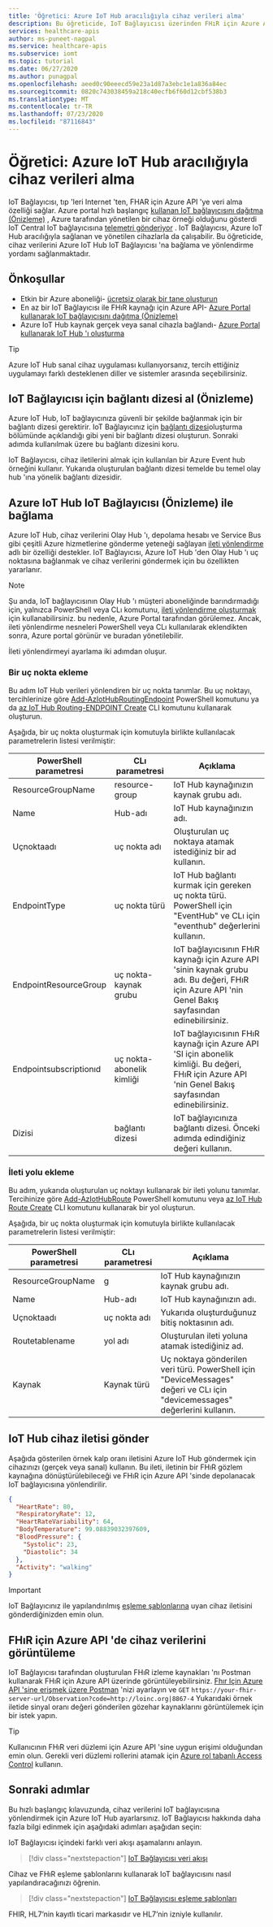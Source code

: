 ```yaml
---
title: 'Öğretici: Azure IoT Hub aracılığıyla cihaz verileri alma'
description: Bu öğreticide, IoT Bağlayıcısı üzerinden FHıR için Azure API 'ye IoT Hub cihaz veri yönlendirmeyi nasıl etkinleştireceğinizi öğreneceksiniz.
services: healthcare-apis
author: ms-puneet-nagpal
ms.service: healthcare-apis
ms.subservice: iomt
ms.topic: tutorial
ms.date: 06/27/2020
ms.author: punagpal
ms.openlocfilehash: aeed0c90eeecd59e23a1d87a3ebc1e1a836a84ec
ms.sourcegitcommit: 0820c743038459a218c40ecfb6f60d12cbf538b3
ms.translationtype: MT
ms.contentlocale: tr-TR
ms.lasthandoff: 07/23/2020
ms.locfileid: "87116843"
---
```

# <a name="tutorial-receive-device-data-through-azure-iot-hub"></a>Öğretici: Azure IoT Hub aracılığıyla cihaz verileri alma

IoT Bağlayıcısı, tıp 'leri Internet 'ten, FHAR için Azure API 'ye veri alma özelliği sağlar. Azure portal hızlı başlangıç [kullanan IoT bağlayıcısını dağıtma (Önizleme)](iot-fhir-portal-quickstart.md) , Azure tarafından yönetilen bir cihaz örneği olduğunu gösterdi IoT Central IoT bağlayıcısına [telemetri gönderiyor](iot-fhir-portal-quickstart.md#connect-your-devices-to-iot) . IoT Bağlayıcısı, Azure IoT Hub aracılığıyla sağlanan ve yönetilen cihazlarla da çalışabilir. Bu öğreticide, cihaz verilerini Azure IoT Hub IoT Bağlayıcısı 'na bağlama ve yönlendirme yordamı sağlanmaktadır.

## <a name="prerequisites"></a>Önkoşullar

- Etkin bir Azure aboneliği- [ücretsiz olarak bir tane oluşturun](https://azure.microsoft.com/free/?WT.mc_id=A261C142F)
- En az bir IoT Bağlayıcısı ile FHıR kaynağı için Azure API- [Azure Portal kullanarak IoT bağlayıcısını dağıtma (Önizleme)](iot-fhir-portal-quickstart.md)
- Azure IoT Hub kaynak gerçek veya sanal cihazla bağlandı- [Azure Portal kullanarak IoT Hub 'ı oluşturma](https://docs.microsoft.com/azure/iot-hub/quickstart-send-telemetry-dotnet)

> [!TIP]
> Azure IoT Hub sanal cihaz uygulaması kullanıyorsanız, tercih ettiğiniz uygulamayı farklı desteklenen diller ve sistemler arasında seçebilirsiniz.

## <a name="get-connection-string-for-iot-connector-preview"></a>IoT Bağlayıcısı için bağlantı dizesi al (Önizleme)

Azure IoT Hub, IoT bağlayıcınıza güvenli bir şekilde bağlanmak için bir bağlantı dizesi gerektirir. IoT Bağlayıcınız için [bağlantı dizesi](iot-fhir-portal-quickstart.md#generate-a-connection-string)oluşturma bölümünde açıklandığı gibi yeni bir bağlantı dizesi oluşturun. Sonraki adımda kullanılmak üzere bu bağlantı dizesini koru.

IoT Bağlayıcısı, cihaz iletilerini almak için kullanılan bir Azure Event hub örneğini kullanır. Yukarıda oluşturulan bağlantı dizesi temelde bu temel olay hub 'ına yönelik bağlantı dizesidir.

## <a name="connect-azure-iot-hub-with-the-iot-connector-preview"></a>Azure IoT Hub IoT Bağlayıcısı (Önizleme) ile bağlama

Azure IoT Hub, cihaz verilerini Olay Hub 'ı, depolama hesabı ve Service Bus gibi çeşitli Azure hizmetlerine gönderme yeteneği sağlayan [ileti yönlendirme](https://docs.microsoft.com/azure/iot-hub/iot-hub-devguide-messages-d2c) adlı bir özelliği destekler. IoT Bağlayıcısı, Azure IoT Hub 'den Olay Hub 'ı uç noktasına bağlanmak ve cihaz verilerini göndermek için bu özellikten yararlanır.

> [!NOTE] 
> Şu anda, IoT bağlayıcısının Olay Hub 'ı müşteri aboneliğinde barındırmadığı için, yalnızca PowerShell veya CLı komutunu, [ileti yönlendirme oluşturmak](https://docs.microsoft.com/azure/iot-hub/tutorial-routing) için kullanabilirsiniz. bu nedenle, Azure Portal tarafından görülemez. Ancak, ileti yönlendirme nesneleri PowerShell veya CLı kullanılarak eklendikten sonra, Azure portal görünür ve buradan yönetilebilir.

İleti yönlendirmeyi ayarlama iki adımdan oluşur.

### <a name="add-an-endpoint"></a>Bir uç nokta ekleme
Bu adım IoT Hub verileri yönlendiren bir uç nokta tanımlar. Bu uç noktayı, tercihlerinize göre [Add-AzIotHubRoutingEndpoint](https://docs.microsoft.com/powershell/module/az.iothub/Add-AzIotHubRoutingEndpoint) PowerShell komutunu ya da [az IoT Hub Routing-ENDPOINT Create](https://docs.microsoft.com/cli/azure/iot/hub/routing-endpoint?#az-iot-hub-routing-endpoint-create) CLI komutunu kullanarak oluşturun.

Aşağıda, bir uç nokta oluşturmak için komutuyla birlikte kullanılacak parametrelerin listesi verilmiştir:

|PowerShell parametresi|CLı parametresi|Açıklama|
|---|---|---|
|ResourceGroupName|resource-group|IoT Hub kaynağınızın kaynak grubu adı.|
|Name|Hub-adı|IoT Hub kaynağınızın adı.|
|Uçnoktaadı|uç nokta adı|Oluşturulan uç noktaya atamak istediğiniz bir ad kullanın.|
|EndpointType|uç nokta türü|IoT Hub bağlantı kurmak için gereken uç nokta türü. PowerShell için "EventHub" ve CLı için "eventhub" değerlerini kullanın.|
|EndpointResourceGroup|uç nokta-kaynak grubu|IoT bağlayıcısının FHıR kaynağı için Azure API 'sinin kaynak grubu adı. Bu değeri, FHıR için Azure API 'nin Genel Bakış sayfasından edinebilirsiniz.|
|Endpointsubscriptionıd|uç nokta-abonelik kimliği|IoT bağlayıcısının FHıR kaynağı için Azure API 'SI için abonelik kimliği. Bu değeri, FHıR için Azure API 'nin Genel Bakış sayfasından edinebilirsiniz.|
|Dizisi|bağlantı dizesi|IoT bağlayıcınıza bağlantı dizesi. Önceki adımda edindiğiniz değeri kullanın.|

### <a name="add-a-message-route"></a>İleti yolu ekleme
Bu adım, yukarıda oluşturulan uç noktayı kullanarak bir ileti yolunu tanımlar. Tercihinize göre [Add-AzIotHubRoute](https://docs.microsoft.com/powershell/module/az.iothub/Add-AzIoTHubRoute) PowerShell komutunu veya [az IoT Hub Route Create](https://docs.microsoft.com/cli/azure/iot/hub/route#az-iot-hub-route-create) CLI komutunu kullanarak bir yol oluşturun.

Aşağıda, bir uç nokta oluşturmak için komutuyla birlikte kullanılacak parametrelerin listesi verilmiştir:

|PowerShell parametresi|CLı parametresi|Açıklama|
|---|---|---|
|ResourceGroupName|g|IoT Hub kaynağınızın kaynak grubu adı.|
|Name|Hub-adı|IoT Hub kaynağınızın adı.|
|Uçnoktaadı|uç nokta adı|Yukarıda oluşturduğunuz bitiş noktasının adı.|
|Routetablename|yol adı|Oluşturulan ileti yoluna atamak istediğiniz ad.|
|Kaynak|Kaynak türü|Uç noktaya gönderilen veri türü. PowerShell için "DeviceMessages" değeri ve CLı için "devicemessages" değerlerini kullanın.|

## <a name="send-device-message-to-iot-hub"></a>IoT Hub cihaz iletisi gönder

Aşağıda gösterilen örnek kalp oranı iletisini Azure IoT Hub göndermek için cihazınızı (gerçek veya sanal) kullanın. Bu ileti, iletinin bir FHıR gözlem kaynağına dönüştürülebileceği ve FHıR için Azure API 'sinde depolanacak IoT bağlayıcısına yönlendirilir.

```json
{
  "HeartRate": 80,
  "RespiratoryRate": 12,
  "HeartRateVariability": 64,
  "BodyTemperature": 99.08839032397609,
  "BloodPressure": {
    "Systolic": 23,
    "Diastolic": 34
  },
  "Activity": "walking"
}
```
> [!IMPORTANT]
> IoT Bağlayıcınız ile yapılandırılmış [eşleme şablonlarına](iot-mapping-templates.md) uyan cihaz iletisini gönderdiğinizden emin olun.

## <a name="view-device-data-in-azure-api-for-fhir"></a>FHıR için Azure API 'de cihaz verilerini görüntüleme

IoT Bağlayıcısı tarafından oluşturulan FHıR izleme kaynakları 'nı Postman kullanarak FHıR için Azure API üzerinde görüntüleyebilirsiniz. [Fhır Için Azure API 'sine erişmek üzere Postman](access-fhir-postman-tutorial.md) 'nizi ayarlayın ve `GET` `https://your-fhir-server-url/Observation?code=http://loinc.org|8867-4` Yukarıdaki örnek iletide sinyal oranı değeri gönderilen gözehar kaynaklarını görüntülemek için bir istek yapın.

> [!TIP]
> Kullanıcının FHıR veri düzlemi için Azure API 'sine uygun erişimi olduğundan emin olun. Gerekli veri düzlemi rollerini atamak için [Azure rol tabanlı Access Control](configure-azure-rbac.md) kullanın.


## <a name="next-steps"></a>Sonraki adımlar

Bu hızlı başlangıç kılavuzunda, cihaz verilerini IoT bağlayıcısına yönlendirmek için Azure IoT Hub ayarlarsınız. IoT Bağlayıcısı hakkında daha fazla bilgi edinmek için aşağıdaki adımları aşağıdan seçin:

IoT Bağlayıcısı içindeki farklı veri akışı aşamalarını anlayın.

>[!div class="nextstepaction"]
>[IoT Bağlayıcısı veri akışı](iot-data-flow.md)

Cihaz ve FHıR eşleme şablonlarını kullanarak IoT bağlayıcısını nasıl yapılandıracağınızı öğrenin.

>[!div class="nextstepaction"]
>[IoT Bağlayıcısı eşleme şablonları](iot-mapping-templates.md)

FHIR, HL7’nin kayıtlı ticari markasıdır ve HL7’nin izniyle kullanılır.

